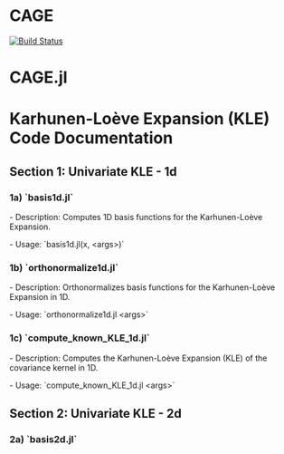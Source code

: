 # CAGE

[![Build Status](https://github.com/dawranadeep/CAGE.jl/actions/workflows/CI.yml/badge.svg?branch=main)](https://github.com/dawranadeep/CAGE.jl/actions/workflows/CI.yml?query=branch%3Amain)

# CAGE.jl

# Karhunen-Loève Expansion (KLE) Code Documentation

## Section 1: Univariate KLE - 1d

### 1a) \`basis1d.jl\`

\- Description: Computes 1D basis functions for the Karhunen-Loève Expansion.

\- Usage: \`basis1d.jl(x, \<args\>)\`

### 1b) \`orthonormalize1d.jl\`

\- Description: Orthonormalizes basis functions for the Karhunen-Loève Expansion in 1D.

\- Usage: \`orthonormalize1d.jl \<args\>\`

### 1c) \`compute_known_KLE_1d.jl\`

\- Description: Computes the Karhunen-Loève Expansion (KLE) of the covariance kernel in 1D.

\- Usage: \`compute_known_KLE_1d.jl \<args\>\`

## Section 2: Univariate KLE - 2d

### 2a) \`basis2d.jl\`
